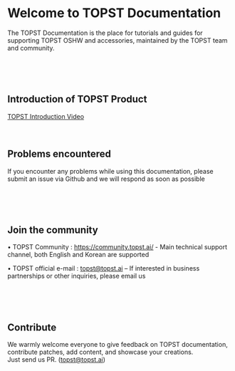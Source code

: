
# Welcome to TOPST Documentation

The TOPST Documentation is the place for tutorials and guides for supporting TOPST OSHW and accessories, maintained by the TOPST team and community.


<br/><br/><br/>

## Introduction of TOPST Product

[TOPST Introduction Video](https://www.youtube.com/watch?v=H92SjCPh5eA)
<br/><br/><br/>
## Problems encountered

If you encounter any problems while using this documentation, please submit an issue via Github and we will respond as soon as possible

<br/><br/><br/>

## Join the community

  •	TOPST Community : https://community.topst.ai/ - Main technical support channel, both English and Korean are supported

  •	TOPST official e-mail : topst@topst.ai 
    – If interested in business partnerships or other inquiries, please email us

<br/><br/><br/>

## Contribute

We warmly welcome everyone to give feedback on TOPST documentation, contribute patches, add content, and showcase your creations. 
<br/>
Just send us PR. (topst@topst.ai)

